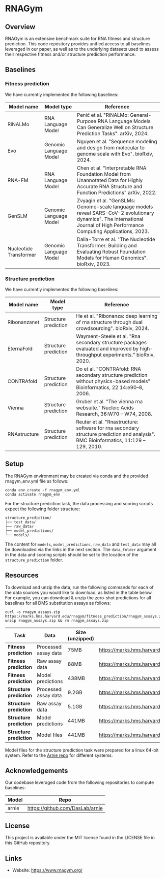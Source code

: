 # RNAGym

## Overview

RNAGym is an extensive benchmark suite for RNA fitness and structure prediction. This code repository provides unified access to all baselines leveraged in our paper, as well as to the underlying datasets used to assess their respective fitness and/or structure prediction performance.

## Baselines

### Fitness prediction
We have currently implemented the following baselines:

Model name | Model type | Reference
--- | --- | --- |
RiNALMo | RNA Language Model | Penić et al. "RiNALMo: General-Purpose RNA Language Models Can Generalize Well on Structure Prediction Tasks". arXiv, 2024.
Evo | Genomic Language Model | Nguyen et al. "Sequence modeling and design from molecular to genome scale with Evo". bioRxiv, 2024.
RNA-FM | RNA Language Model | Chen et al. "Interpretable RNA Foundation Model from Unannotated Data for Highly Accurate RNA Structure and Function Predictions" arXiv, 2022. 
GenSLM | Genomic Language Model | Zvyagin et al. "GenSLMs: Genome-scale language models reveal SARS-CoV-2 evolutionary dynamics". The International Journal of High Performance Computing Applications, 2023.
Nucleotide Transformer | Genomic Language Model | Dalla-Torre et al. "The Nucleotide Transformer: Building and Evaluating Robust Foundation Models for Human Genomics". bioRxiv, 2023.

### Structure prediction

We have currently implemented the following baselines:

Model name | Model type | Reference
--- | --- | --- |
Ribonanzanet | Structure prediction | He et al. "Ribonanza: deep learning of rna structure through dual crowdsourcing". bioRxiv, 2024.
EternaFold | Structure prediction | Wayment-Steele et al. "Rna secondary structure packages evaluated and improved by high-throughput experiments." bioRxiv, 2020.
CONTRAfold | Structure prediction | Do et al. "CONTRAfold: RNA secondary structure prediction without physics-based models" Bioinformatics, 22 14:e90–8, 2006.
Vienna | Structure prediction | Gruber et al. "The vienna rna websuite." Nucleic Acids Research, 36:W70 – W74, 2008.
RNAstructure | Structure prediction | Reuter et al. "Rnastructure: software for rna secondary structure prediction and analysis". BMC Bioinformatics, 11:129 – 129, 2010.

## Setup

The RNAGym environment may be created via conda and the provided rnagym_env.yml file as follows:
```
conda env create -f rnagym_env.yml
conda activate rnagym_env
```

For the structure prediction task, the data processing and scoring scripts expect the following folder structure:
```
structure_prediction/
├── test_data/
├── raw_data/
├── model_predictions/
└── models/
```
The content for `models`, `model_predictions`, `raw_data` and `test_data` may all be downloaded via the links in the next section.
The `data_folder` argument in the data and scoring scripts should be set to the location of the `structure_prediction` folder.

## Resources

To download and unzip the data, run the following commands for each of the data sources you would like to download, as listed in the table below. 
For example, you can download & unzip the zero-shot predictions for all baselines for all DMS substitution assays as follows:
```
curl -o rnagym_assays.zip https://marks.hms.harvard.edu/rnagym/fitness_prediction/rnagym_assays.zip
unzip rnagym_assays.zip && rm rnagym_assays.zip
```

Task | Data | Size (unzipped) | Link
--- | --- | --- | --- |
**Fitness prediction** | Processed assay data | 75MB | https://marks.hms.harvard.edu/rnagym/fitness_prediction/rnagym_assays.zip
**Fitness prediction** | Raw assay data | 88MB | https://marks.hms.harvard.edu/rnagym/fitness_prediction/raw_data.zip
**Fitness prediction** | Model predictions | 438MB | https://marks.hms.harvard.edu/rnagym/fitness_prediction/model_predictions.zip
**Structure prediction** | Processed assay data | 9.2GB | https://marks.hms.harvard.edu/rnagym/fitness_prediction/model_predictions.zip
**Structure prediction** | Raw assay data | 5.1GB | https://marks.hms.harvard.edu/rnagym/fitness_prediction/model_predictions.zip
**Structure prediction** | Model predictions | 441MB | https://marks.hms.harvard.edu/rnagym/fitness_prediction/model_predictions.zip
**Structure prediction** | Model files | 441MB | https://marks.hms.harvard.edu/rnagym/fitness_prediction/model_predictions.zip

Model files for the structure prediction task were prepared for a linux 64-bit system. Refer to the [Arnie repo](https://github.com/DasLab/arnie) for different systems.

## Acknowledgements

Our codebase leveraged code from the following repositories to compute baselines:

Model | Repo
--- | ---
arnie | https://github.com/DasLab/arnie

## License
This project is available under the MIT license found in the LICENSE file in this GitHub repository.

## Links
- Website: https://www.rnagym.org/
